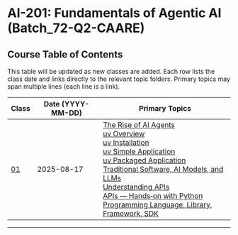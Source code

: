 # AI-201: Fundamentals of Agentic AI (Batch_72-Q2-CAARE)


## Course Table of Contents

This table will be updated as new classes are added. Each row lists the class date and links directly to the relevant topic folders. Primary topics may span multiple lines (each line is a link).

| Class | Date (YYYY-MM-DD) | Primary Topics |
|-------|-------------------|----------------|
| [01](class01_20250817/) | 2025-08-17 | [The Rise of AI Agents](class01_20250817/01_The_Rise_of_AI_Agents/) <br> [uv Overview](class01_20250817/02_uv/) <br> [uv Installation](class01_20250817/02_uv/00_uv_installation/) <br> [uv Simple Application](class01_20250817/02_uv/01_simple_application/) <br> [uv Packaged Application](class01_20250817/02_uv/02_packaged_application/) <br> [Traditional Software, AI Models, and LLMs](class01_20250817/03_traditional_ai_llms) <br> [Understanding APIs](class01_20250817/04_what_is_api/) <br> [APIs — Hands‑on with Python](class01_20250817/04_what_is_api/api_basics_demo.ipynb) <br> [Programming Language, Library, Framework, SDK](class01_20250817/05-lang-lib-fw-sdk/)|

---
